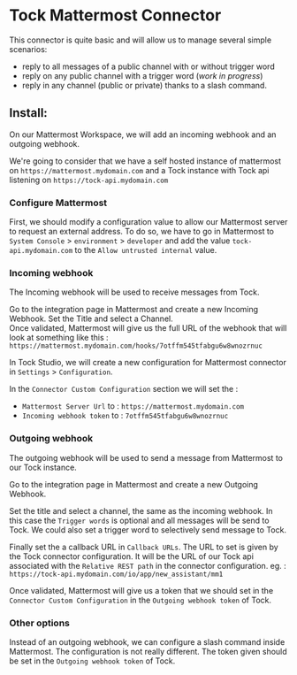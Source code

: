 # Tock Mattermost Connector

This connector is quite basic and will allow us to manage several simple scenarios:

- reply to all messages of a public channel with or without trigger word
- reply on any public channel with a trigger word (_work in progress_)
- reply in any channel (public or private) thanks to a slash command.

## Install:

On our Mattermost Workspace, we will add an incoming webhook and an outgoing webhook.

We're going to consider that we have a self hosted instance of mattermost on `https://mattermost.mydomain.com` and a Tock instance with Tock api listening on `https://tock-api.mydomain.com`

### Configure Mattermost

First, we should modify a configuration value to allow our Mattermost server to request an external address. To do so, we have to go in Mattermost to `System Console` > `environment` > `developer` and add the value `tock-api.mydomain.com` to the `Allow untrusted internal` value.

### Incoming webhook

The Incoming webhook will be used to receive messages from Tock.

Go to the integration page in Mattermost and create a new Incoming Webhook. Set the Title and select a Channel.  
Once validated, Mattermost will give us the full URL of the webhook that will look at something like this : `https://mattermost.mydomain.com/hooks/7otffm545tfabgu6w8wnozrnuc`

In Tock Studio, we will create a new configuration for Mattermost connector in `Settings` > `Configuration`.

In the `Connector Custom Configuration` section we will set the :

- `Mattermost Server Url` to : `https://mattermost.mydomain.com`
- `Incoming webhook token` to : `7otffm545tfabgu6w8wnozrnuc`

### Outgoing webhook

The outgoing webhook will be used to send a message from Mattermost to our Tock instance.

Go to the integration page in Mattermost and create a new Outgoing Webhook.

Set the title and select a channel, the same as the incoming webhook. In this case the `Trigger words` is optional and all messages will be send to Tock. We could also set a trigger word to selectively send message to Tock.

Finally set the a callback URL in `Callback URLs`. The URL to set is given by the Tock connector configuration. It will be the URL of our Tock api associated with the `Relative REST path` in the connector configuration. eg. : `https://tock-api.mydomain.com/io/app/new_assistant/mm1`

Once validated, Mattermost will give us a token that we should set in the `Connector Custom Configuration` in the `Outgoing webhook token` of Tock.

### Other options

Instead of an outgoing webhook, we can configure a slash command inside Mattermost. The configuration is not really different. The token given should be set in the `Outgoing webhook token` of Tock.

